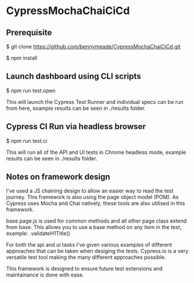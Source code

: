 # CypressMochaChaiCiCd

## Prerequisite
$ git clone https://github.com/bennymeade/CypressMochaChaiCiCd.git

$ npm install

## Launch dashboard using CLI scripts
$ npm run test.open

This will launch the Cypress Test Runner and individual specs can be run from here, example results can be seen in ./results folder.

## Cypress CI Run via headless browser
$ npm run test.ci

This will run all of the API and UI tests in Chrome headless mode, example results can be seen in ./results folder.

## Notes on framework design

I've used a JS chaining design to allow an easier way to read the test journey. This framework is also using the page object model (POM).
As Cypress uses Mocha and Chai natively, these tools are also utilised in this framework.

base.page.js is used for common methods and all other page class extend from base. This allows you to use a base method on any item in the test, example: .validateH1Title()

For both the api and ui tasks I've given various examples of different approaches that can be taken when desiging the tests. Cypress.io is a very versatile test tool making the many different approaches possible.

This framework is designed to ensure future test extensions and maintainance is done with ease.

